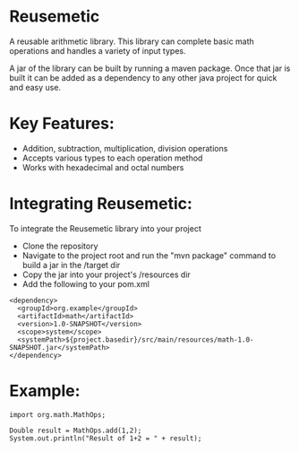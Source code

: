 # Reusemetic
A reusable arithmetic library. This library can complete basic math operations and handles a variety of input types. 

A jar of the library can be built by running a maven package. Once that jar is built it can be added as a dependency to any other java project for quick and easy use. 

# Key Features: 
- Addition, subtraction, multiplication, division operations
- Accepts various types to each operation method
- Works with hexadecimal and octal numbers

# Integrating Reusemetic: 
To integrate the Reusemetic library into your project
- Clone the repository
- Navigate to the project root and run the "mvn package" command to build a jar in the /target dir
- Copy the jar into your project's /resources dir
- Add the following to your pom.xml
```
<dependency>
  <groupId>org.example</groupId>
  <artifactId>math</artifactId>
  <version>1.0-SNAPSHOT</version>
  <scope>system</scope>
  <systemPath>${project.basedir}/src/main/resources/math-1.0-SNAPSHOT.jar</systemPath>
</dependency>
```

# Example: 
```
import org.math.MathOps;

Double result = MathOps.add(1,2);
System.out.println("Result of 1+2 = " + result);
```
